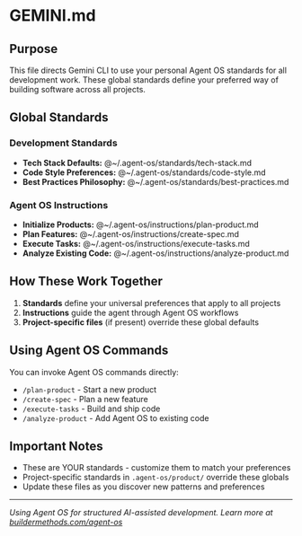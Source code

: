 # GEMINI.md

## Purpose

This file directs Gemini CLI to use your personal Agent OS standards for all development work. These global standards define your preferred way of building software across all projects.

## Global Standards

### Development Standards
- **Tech Stack Defaults:** @~/.agent-os/standards/tech-stack.md
- **Code Style Preferences:** @~/.agent-os/standards/code-style.md
- **Best Practices Philosophy:** @~/.agent-os/standards/best-practices.md

### Agent OS Instructions
- **Initialize Products:** @~/.agent-os/instructions/plan-product.md
- **Plan Features:** @~/.agent-os/instructions/create-spec.md
- **Execute Tasks:** @~/.agent-os/instructions/execute-tasks.md
- **Analyze Existing Code:** @~/.agent-os/instructions/analyze-product.md

## How These Work Together

1. **Standards** define your universal preferences that apply to all projects
2. **Instructions** guide the agent through Agent OS workflows
3. **Project-specific files** (if present) override these global defaults

## Using Agent OS Commands

You can invoke Agent OS commands directly:
- `/plan-product` - Start a new product
- `/create-spec` - Plan a new feature
- `/execute-tasks` - Build and ship code
- `/analyze-product` - Add Agent OS to existing code

## Important Notes

- These are YOUR standards - customize them to match your preferences
- Project-specific standards in `.agent-os/product/` override these globals
- Update these files as you discover new patterns and preferences

---

*Using Agent OS for structured AI-assisted development. Learn more at [buildermethods.com/agent-os](https://buildermethods.com/agent-os)*
